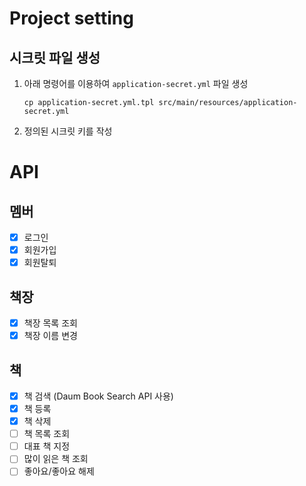 # Project setting

## 시크릿 파일 생성

1. 아래 명령어를 이용하여 `application-secret.yml` 파일 생성
    ```shell
    cp application-secret.yml.tpl src/main/resources/application-secret.yml
    ```
2. 정의된 시크릿 키를 작성


# API
## 멤버
- [x] 로그인
- [x] 회원가입
- [x] 회원탈퇴
## 책장
- [x] 책장 목록 조회
- [x] 책장 이름 변경
## 책
- [x] 책 검색 (Daum Book Search API 사용)
- [x] 책 등록
- [x] 책 삭제
- [ ] 책 목록 조회
- [ ] 대표 책 지정
- [ ] 많이 읽은 책 조회
- [ ] 좋아요/좋아요 해제
